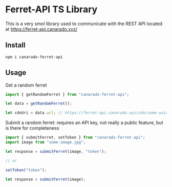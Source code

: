# Ferret-API TS Library
This is a very smol library used to communicate with the REST API located at https://ferret-api.canarado.xyz/

## Install
`npm i canarado-ferret-api`

## Usage

Get a random ferret
```ts
import { getRandomFerret } from "canarado-ferret-api";

let data = getRandomFerret();

let cdnUri = data.url; // https://ferret-api.canarado.xyz/cdn/some-uuid-string.<jpg | png>
```

Submit a random ferret: requires an API key, not really a public feature, but is there for completeness
```ts
import { submitFerret, setToken } from "canarado-ferret-api";
import image from "some-image.jpg";

let response = submitFerret(image, "token");

// or

setToken("token");

let response = submitFerret(image);
```